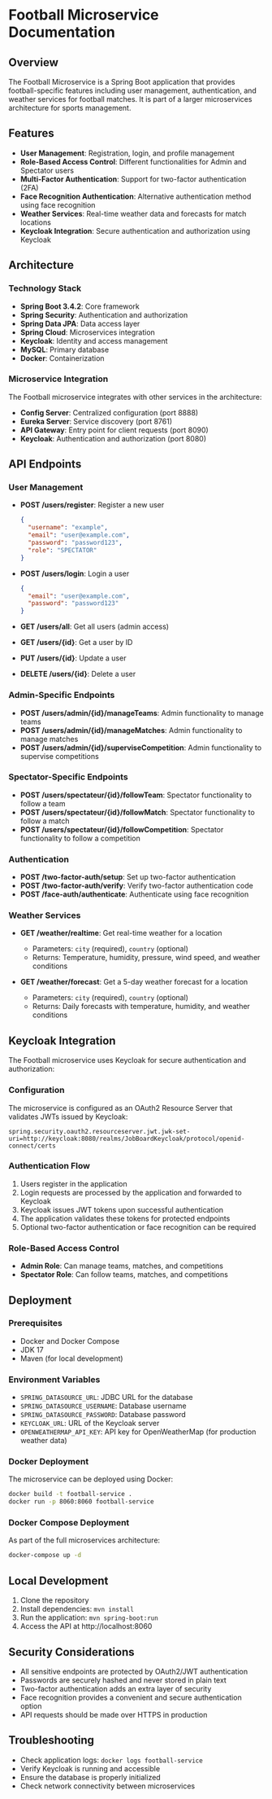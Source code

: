 # Football Microservice Documentation

## Overview

The Football Microservice is a Spring Boot application that provides football-specific features including user management, authentication, and weather services for football matches. It is part of a larger microservices architecture for sports management.

## Features

- **User Management**: Registration, login, and profile management
- **Role-Based Access Control**: Different functionalities for Admin and Spectator users
- **Multi-Factor Authentication**: Support for two-factor authentication (2FA)
- **Face Recognition Authentication**: Alternative authentication method using face recognition
- **Weather Services**: Real-time weather data and forecasts for match locations
- **Keycloak Integration**: Secure authentication and authorization using Keycloak

## Architecture

### Technology Stack

- **Spring Boot 3.4.2**: Core framework
- **Spring Security**: Authentication and authorization
- **Spring Data JPA**: Data access layer
- **Spring Cloud**: Microservices integration
- **Keycloak**: Identity and access management
- **MySQL**: Primary database
- **Docker**: Containerization

### Microservice Integration

The Football microservice integrates with other services in the architecture:

- **Config Server**: Centralized configuration (port 8888)
- **Eureka Server**: Service discovery (port 8761)
- **API Gateway**: Entry point for client requests (port 8090)
- **Keycloak**: Authentication and authorization (port 8080)

## API Endpoints

### User Management

- **POST /users/register**: Register a new user
  ```json
  {
    "username": "example",
    "email": "user@example.com",
    "password": "password123",
    "role": "SPECTATOR"
  }
  ```

- **POST /users/login**: Login a user
  ```json
  {
    "email": "user@example.com",
    "password": "password123"
  }
  ```

- **GET /users/all**: Get all users (admin access)
- **GET /users/{id}**: Get a user by ID
- **PUT /users/{id}**: Update a user
- **DELETE /users/{id}**: Delete a user

### Admin-Specific Endpoints

- **POST /users/admin/{id}/manageTeams**: Admin functionality to manage teams
- **POST /users/admin/{id}/manageMatches**: Admin functionality to manage matches
- **POST /users/admin/{id}/superviseCompetition**: Admin functionality to supervise competitions

### Spectator-Specific Endpoints

- **POST /users/spectateur/{id}/followTeam**: Spectator functionality to follow a team
- **POST /users/spectateur/{id}/followMatch**: Spectator functionality to follow a match
- **POST /users/spectateur/{id}/followCompetition**: Spectator functionality to follow a competition

### Authentication

- **POST /two-factor-auth/setup**: Set up two-factor authentication
- **POST /two-factor-auth/verify**: Verify two-factor authentication code
- **POST /face-auth/authenticate**: Authenticate using face recognition

### Weather Services

- **GET /weather/realtime**: Get real-time weather for a location
  - Parameters: `city` (required), `country` (optional)
  - Returns: Temperature, humidity, pressure, wind speed, and weather conditions

- **GET /weather/forecast**: Get a 5-day weather forecast for a location
  - Parameters: `city` (required), `country` (optional)
  - Returns: Daily forecasts with temperature, humidity, and weather conditions

## Keycloak Integration

The Football microservice uses Keycloak for secure authentication and authorization:

### Configuration

The microservice is configured as an OAuth2 Resource Server that validates JWTs issued by Keycloak:

```properties
spring.security.oauth2.resourceserver.jwt.jwk-set-uri=http://keycloak:8080/realms/JobBoardKeycloak/protocol/openid-connect/certs
```

### Authentication Flow

1. Users register in the application
2. Login requests are processed by the application and forwarded to Keycloak
3. Keycloak issues JWT tokens upon successful authentication
4. The application validates these tokens for protected endpoints
5. Optional two-factor authentication or face recognition can be required

### Role-Based Access Control

- **Admin Role**: Can manage teams, matches, and competitions
- **Spectator Role**: Can follow teams, matches, and competitions

## Deployment

### Prerequisites

- Docker and Docker Compose
- JDK 17
- Maven (for local development)

### Environment Variables

- `SPRING_DATASOURCE_URL`: JDBC URL for the database
- `SPRING_DATASOURCE_USERNAME`: Database username
- `SPRING_DATASOURCE_PASSWORD`: Database password
- `KEYCLOAK_URL`: URL of the Keycloak server
- `OPENWEATHERMAP_API_KEY`: API key for OpenWeatherMap (for production weather data)

### Docker Deployment

The microservice can be deployed using Docker:

```bash
docker build -t football-service .
docker run -p 8060:8060 football-service
```

### Docker Compose Deployment

As part of the full microservices architecture:

```bash
docker-compose up -d
```

## Local Development

1. Clone the repository
2. Install dependencies: `mvn install`
3. Run the application: `mvn spring-boot:run`
4. Access the API at http://localhost:8060

## Security Considerations

- All sensitive endpoints are protected by OAuth2/JWT authentication
- Passwords are securely hashed and never stored in plain text
- Two-factor authentication adds an extra layer of security
- Face recognition provides a convenient and secure authentication option
- API requests should be made over HTTPS in production

## Troubleshooting

- Check application logs: `docker logs football-service`
- Verify Keycloak is running and accessible
- Ensure the database is properly initialized
- Check network connectivity between microservices